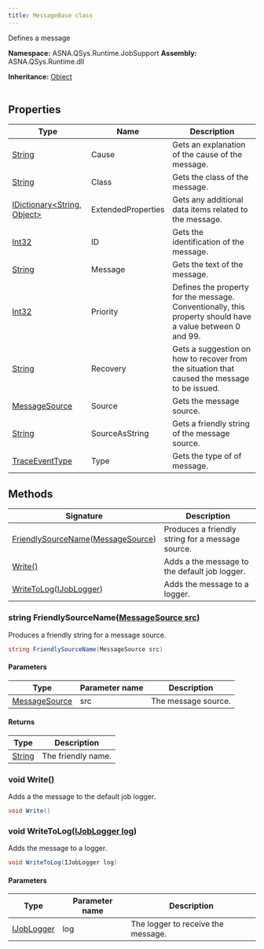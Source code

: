 ```yaml
---
title: MessageBase class
---
```


Defines a message 

**Namespace:** ASNA.QSys.Runtime.JobSupport
**Assembly:** ASNA.QSys.Runtime.dll

**Inheritance:** [Object](https://docs.microsoft.com/en-us/dotnet/api/system.object)
<br>
<br>

## Properties

| Type | Name | Description
| --- | --- | --- 
| [String](https://learn.microsoft.com/en-us/dotnet/api/system.string?view=net-8.0) | Cause | Gets an explanation of the cause of the message. |
| [String](https://learn.microsoft.com/en-us/dotnet/api/system.string?view=net-8.0) | Class | Gets the class of the message. |
| [IDictionary\<String, Object\>](https://docs.microsoft.com/en-us/dotnet/api/system.collections.generic.idictionary-2) | ExtendedProperties | Gets any additional data items related to the message. |
| [Int32](https://learn.microsoft.com/en-us/dotnet/csharp/language-reference/builtin-types/integral-numeric-types) | ID | Gets the identification of the message. |
| [String](https://learn.microsoft.com/en-us/dotnet/api/system.string?view=net-8.0) | Message | Gets the text of the message. |
| [Int32](https://learn.microsoft.com/en-us/dotnet/csharp/language-reference/builtin-types/integral-numeric-types) | Priority | Defines the property for the message. Conventionally, this property should have a value between 0 and 99.   |
| [String](https://learn.microsoft.com/en-us/dotnet/api/system.string?view=net-8.0) | Recovery | Gets a suggestion on how to recover from the situation that caused the message to be issued. |
| [MessageSource](/reference/runtime/qsys-runtime-job-support/message-source.html) | Source | Gets the message source. |
| [String](https://learn.microsoft.com/en-us/dotnet/api/system.string?view=net-8.0) | SourceAsString | Gets a friendly string of the message source. |
| [TraceEventType](https://learn.microsoft.com/en-us/dotnet/api/system.diagnostics.traceeventtype?view=net-8.0) | Type | Gets the type of of message. |

## Methods

| Signature | Description |
| --- | --- |
| [FriendlySourceName](#string-friendlysourcenamemessagesource-src)([MessageSource](/reference/runtime/qsys-runtime-job-support/message-source.html)) | Produces a friendly string for a message source.
| [Write()](#void-write) | Adds a the message to the default job logger.
| [WriteToLog](#void-writetologijoblogger-log)([IJobLogger](/reference/runtime/qsys-runtime-job-support/i-job-logger.html)) | Adds the message to a logger.

### string FriendlySourceName([MessageSource src](/reference/runtime/qsys-runtime-job-support/message-source.html))

Produces a friendly string for a message source.

```cs
string FriendlySourceName(MessageSource src)
```

#### Parameters

| Type | Parameter name | Description
| --- | --- | ---
| [MessageSource](/reference/runtime/qsys-runtime-job-support/message-source.html) | src | The message source.

#### Returns

| Type | Description
| --- | ---
| [String](https://docs.microsoft.com/en-us/dotnet/api/system.string) | The friendly name.

### void Write()

Adds a the message to the default job logger.

```cs
void Write()
```

### void WriteToLog([IJobLogger log](/reference/runtime/qsys-runtime-job-support/i-job-logger.html))

Adds the message to a logger.

```cs
void WriteToLog(IJobLogger log)
```

#### Parameters

| Type | Parameter name | Description
| --- | --- | ---
| [IJobLogger](/reference/runtime/qsys-runtime-job-support/i-job-logger.html) | log | The logger to receive the message.
